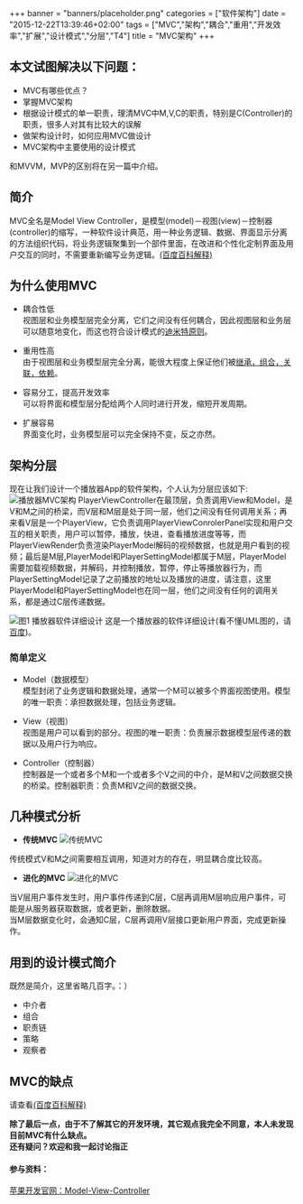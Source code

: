 +++
banner = "banners/placeholder.png"
categories = ["软件架构"]
date = "2015-12-22T13:39:46+02:00"
tags = ["MVC","架构","耦合","重用","开发效率","扩展","设计模式","分层","T4"]
title = "MVC架构"
+++

 ## 本文试图解决以下问题：
- MVC有哪些优点？
- 掌握MVC架构
- 根据设计模式的单一职责，理清MVC中M,V,C的职责，特别是C(Controller)的职责，很多人对其有比较大的误解
- 做架构设计时，如何应用MVC做设计
- MVC架构中主要使用的设计模式

和MVVM，MVP的区别将在另一篇中介绍。


## 简介
MVC全名是Model View Controller，是模型(model)－视图(view)－控制器(controller)的缩写，一种软件设计典范，用一种业务逻辑、数据、界面显示分离的方法组织代码，将业务逻辑聚集到一个部件里面，在改进和个性化定制界面及用户交互的同时，不需要重新编写业务逻辑。[(百度百科解释)](http://baike.baidu.com/view/5432454.htm?fromtitle=mvc&fromid=85990&type=syn)

## 为什么使用MVC
* 耦合性低<br>
   视图层和业务模型层完全分离，它们之间没有任何耦合，因此视图层和业务层可以随意地变化，而这也符合设计模式的[迪米特原则](http://baike.baidu.com/view/823220.htm)。

* 重用性高<br>
  由于视图层和业务模型层完全分离，能很大程度上保证他们被[继承，组合，关联，依赖](http://blog.csdn.net/kevin_darkelf/article/details/11371353)。

* 容易分工，提高开发效率<br>
  可以将界面和模型层分配给两个人同时进行开发，缩短开发周期。

* 扩展容易<br>
  界面变化时，业务模型层可以完全保持不变，反之亦然。

## 架构分层
现在让我们设计一个播放器App的软件架构，个人认为分层应该如下:
![播放器MVC架构](../../../../images/player_achitecture.png)
PlayerViewController在最顶层，负责调用View和Model，是V和M之间的桥梁，而V层和M层是处于同一层，他们之间没有任何调用关系；再来看V层是一个PlayerView，它负责调用PlayerViewConrolerPanel实现和用户交互的相关职责，用户可以暂停，播放，快进，查看播放进度等等，而PlayerViewRender负责渲染PlayerModel解码的视频数据，也就是用户看到的视频；最后是M层,PlayerModel和PlayerSettingModel都属于M层，PlayerModel需要加载视频数据，并解码，并控制播放，暂停，停止等播放器行为，而PlayerSettingModel记录了之前播放的地址以及播放的进度，请注意，这里PlayerModel和PlayerSettingModel也在同一层，他们之间没有任何的调用关系，都是通过C层传递数据。

![图1 播放器软件详细设计](../../../../images/player_uml.jpg)
这是一个播放器的软件详细设计(看不懂UML图的，请[百度](https://www.baidu.com/s?wd=uml&rsv_spt=1&rsv_iqid=0xc60657990001b0a9&issp=1&f=8&rsv_bp=0&rsv_idx=2&ie=utf-8&tn=baiduhome_pg&rsv_enter=1&rsv_sug3=2&rsv_sug1=2))。

### 简单定义
* Model（数据模型）<br>
模型封闭了业务逻辑和数据处理，通常一个M可以被多个界面视图使用。模型的唯一职责：承担数据处理，包括业务逻辑。

* View（视图）<br>
视图是用户可以看到的部分。视图的唯一职责：负责展示数据模型层传递的数据以及用户行为响应。

* Controller（控制器）<br>
控制器是一个或者多个M和一个或者多个V之间的中介，是M和V之间数据交换的桥梁。控制器职责：负责M和V之间的数据交换。

## 几种模式分析
- **传统MVC**
![传统MVC](../../../../images/traditional_mvc.gif)

传统模式V和M之间需要相互调用，知道对方的存在，明显耦合度比较高。

- **进化的MVC**
![进化的MVC](../../../../images/model_view_controller_2x.png)

当V层用户事件发生时，用户事件传递到C层，C层再调用M层响应用户事件，可能是从服务器获取数据，或者更新，删除数据。<br>
当M层数据变化时，会通知C层，C层再调用V层接口更新用户界面，完成更新操作。

## 用到的设计模式简介
既然是简介，这里省略几百字。：）

- 中介者
- 组合
- 职责链
- 策略
- 观察者

## MVC的缺点

请查看[(百度百科解释)](http://baike.baidu.com/view/5432454.htm?fromtitle=mvc&fromid=85990&type=syn#6_2)

**除了最后一点，由于不了解其它的开发环境，其它观点我完全不同意，本人未发现目前MVC有什么缺点。<br>
还有疑问？欢迎和我一起讨论指正**



#### 参与资料：

[苹果开发官网：Model-View-Controller](https://developer.apple.com/library/ios/documentation/General/Conceptual/DevPedia-CocoaCore/MVC.html)




